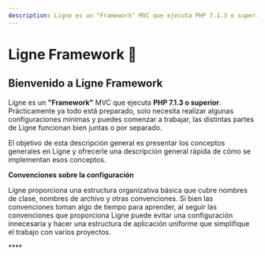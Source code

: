 ```yaml
---
description: Ligne es un "Framework" MVC que ejecuta PHP 7.1.3 o superior.
---
```


# Ligne Framework 🐘

## Bienvenido a Ligne Framework

Ligne es un **"Framework"** MVC que ejecuta **PHP 7.1.3 o superior**. Prácticamente ya todo está preparado, solo necesita realizar algunas configuraciones mínimas y puedes comenzar a trabajar, las distintas partes de Ligne funcionan bien juntas o por separado.

El objetivo de esta descripción general es presentar los conceptos generales en Ligne y ofrecerle una descripción general rápida de cómo se implementan esos conceptos.

**Convenciones sobre la configuración**

Ligne proporciona una estructura organizativa básica que cubre nombres de clase, nombres de archivo y otras convenciones. Si bien las convenciones toman algo de tiempo para aprender, al seguir las convenciones que proporciona Ligne puede evitar una configuración innecesaria y hacer una estructura de aplicación uniforme que simplifique el trabajo con varios proyectos.

\*\*\*\*

